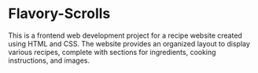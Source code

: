 # Flavory-Scrolls

This is a frontend web development project for a recipe website created using HTML and CSS. The website provides an organized layout to display various recipes, complete with sections for ingredients, cooking instructions, and images.
